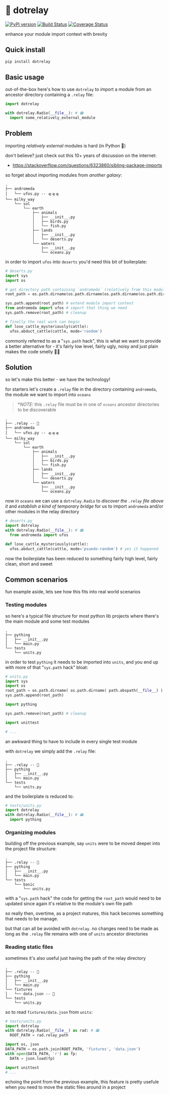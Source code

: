 # 📡 dotrelay
[![PyPI version](https://badge.fury.io/py/dotrelay.svg)](https://badge.fury.io/py/dotrelay)
[![Build Status](https://travis-ci.com/json2d/dotrelay.svg?branch=main)](https://travis-ci.com/json2d/dotrelay) [![Coverage Status](https://coveralls.io/repos/github/json2d/dotrelay/badge.svg?branch=main)](https://coveralls.io/github/json2d/dotrelay?branch=main)

enhance your module import context with brevity


## Quick install
```bash
pip install dotrelay
```

## Basic usage
out-of-the-box here's how to use `dotrelay` to import a module from an ancestor directory containing a `.relay` file:

```py
import dotrelay

with dotrelay.Radio(__file__): # 📻
  import some_relatively_external_module
```

## Problem

importing _relatively external_ modules is hard (in Python 🐍)

don't believe? just check out this 10+ years of discussion on the internet:
- https://stackoverflow.com/questions/6323860/sibling-package-imports


so forget about importing modules from _another galaxy_:

```
.
├── andromeda
│   └── ufos.py -- 🛸🛸🛸
└── milky_way
    └── sol
        └── earth
            ├── animals
            │   ├── __init__.py
            │   ├── birds.py
            │   └── fish.py
            ├── lands
            │   ├── __init__.py
            │   └── deserts.py
            └── waters
                ├── __init__.py
                └── oceans.py
```

in order to import `ufos` into `deserts` you'd need this bit of boilerplate:

```py
# deserts.py
import sys
import os

# get directory path containing `andromeda` (relatively from this module's file path)
root_path = os.path.dirname(os.path.dirname(os.path.dirname(os.path.dirname(os.path.dirname(os.path.abspath(__file__) ) ) ) ) ) 

sys.path.append(root_path) # extend module import context 
from andromeda import ufos # import that thing we need
sys.path.remove(root_path) # cleanup 

# finally the real work can begin
def lose_cattle_mysteriously(cattle):
  ufos.abduct_cattle(cattle, mode='random')

```

commonly referred to as a "`sys.path` hack", this is what we want to provide a better alternative for - it's fairly low level, fairly ugly, noisy and just plain makes the code smelly 👃🏽



## Solution

so let's make this better - we have the technology!

for starters let's create a `.relay` file in the directory containing `andromeda`, the module we want to import into `oceans`

> **_NOTE:_* this `.relay` file must be in one of `oceans` ancestor directories to be discoverable

```
.
├── .relay -- 📡
├── andromeda
│   └── ufos.py -- 🛸🛸🛸
└── milky_way
    └── sol
        └── earth
            ├── animals
            │   ├── __init__.py
            │   ├── birds.py
            │   └── fish.py
            ├── lands
            │   ├── __init__.py
            │   └── deserts.py
            └── waters
                ├── __init__.py
                └── oceans.py
```

now in `oceans` we can use a `dotrelay.Radio` to _discover the `.relay` file above it_ and _establish a kind of temporary bridge_ for us to import `andromeda` and/or other modules in the relay directory

```py
# deserts.py
import dotrelay
with dotrelay.Radio(__file__): # 📻
  from andromeda import ufos

def lose_cattle_mysteriously(cattle):
  ufos.abduct_cattle(cattle, mode='psuedo-random') # yes it happened
```

now the boilerplate has been reduced to something fairly high level, fairly clean, short and sweet

## Common scenarios
fun example aside, lets see how this fits into real world scenarios
### Testing modules
so here's a typical file structure for most python lib projects where there's the main module and some test modules

```
.
├── pything
│   ├── __init__.py
│   └── main.py
└── tests
    └── units.py
```

in order to test `pything` it needs to be imported into `units`, and you end up with more of that "`sys.path` hack" bloat:

```py
# units.py
import sys
import os
root_path = os.path.dirname( os.path.dirname( path.abspath(__file__) ) ) # the directory that contains pything
sys.path.append(root_path)

import pything

sys.path.remove(root_path) # cleanup

import unittest

# ...
```

an awkward thing to have to include in every single test module

with `dotrelay` we simply add the `.relay` file:

```
.
├── .relay -- 📡
├── pything
│   ├── __init__.py
│   └── main.py
└── tests
    └── units.py
```

and the boilerplate is reduced to:

```py
# tests/units.py
import dotrelay
with dotrelay.Radio(__file__): # 📻
  import pything
```

### Organizing modules

building off the previous example, say `units` were to be moved deeper into the project file structure:

```
.
├── .relay -- 📡
├── pything
│   ├── __init__.py
│   └── main.py
└── tests
    └── basic
        └── units.py
```

with a "`sys.path` hack" the code for getting the `root_path` would need to be updated since again it's relative to the module's own file path

so really then, overtime, as a project matures, this hack becomes something that needs to be manage. 

but that can all be avoided with `dotrelay`. no changes need to be made as long as the `.relay` file remains with one of `units` ancestor directories

### Reading static files

sometimes it's also useful just having the path of the relay directory

```
.
├── .relay -- 📡
├── pything
│   ├── __init__.py
│   └── main.py
└── fixtures
│   └── data.json -- 📝
└── tests
    └── units.py
```

so to read `fixtures/data.json` from `units`:

```py
# tests/units.py
import dotrelay
with dotrelay.Radio(__file__) as rad: # 📻
  ROOT_PATH = rad.relay_path

import os, json
DATA_PATH = os.path.join(ROOT_PATH, 'fixtures', 'data.json')
with open(DATA_PATH, 'r') as fp: 
  DATA = json.load(fp)

import unittest
# ...
```

echoing the point from the previous example, this feature is pretty usefule when you need to move the static files around in a project




